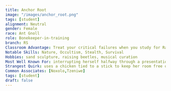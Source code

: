 ```yaml
---
title: Anchor Root
image: "/images/anchor_root.png"
tags: [student]
alignment: Neutral
gender: Female
race: Ant Gnoll
role: Bonekeeper-in-training
branch: RS
Classroom Advantage: Treat your critical failures when you study for Rain-Scribe classes as failures
Notable Skills: Nature, Occultism, Stealth, Survival
Hobbies: sand sculpture, raising beetles, musical curation
Most Well Known For: interrupting herself halfway through a presentation to exclaim “I’m sorry, I’m boring you” and running out of the room crying
Strangest Quirk: uses a chicken tied to a stick to keep her room free of unwanted bugs
Common Associates: [Noxolo,Tzeniwe]
tags: [student]
draft: false
---
```

